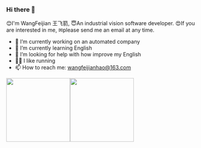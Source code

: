 ### Hi there 👋


😊I'm WangFeijian 王飞箭, 😇An industrial vision software developer. 😍If you are interested in me, ✉please send me an email at any time.


- 🔭 I’m currently working on an automated company
- 🌱 I’m currently learning English
- 🤔 I’m looking for help with how improve my English
- 🏃‍♂️ I like running
- 📫 How to reach me: wangfeijianhao@163.com

<img height=170px src="https://github-readme-stats.vercel.app/api?username=wangfeijian&theme=blue-green&show_icons=true&hide=prs"><img height=170px src="https://github-readme-stats.vercel.app/api/top-langs/?username=wangfeijian&layout=compact&theme=blue-green">
